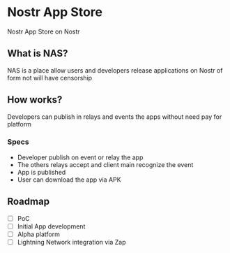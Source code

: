 # Nostr App Store

Nostr App Store on Nostr

##  What is NAS?

NAS is a place allow users and developers release applications on Nostr of form not will have censorship

## How works?

Developers can publish in relays and events the apps without need pay for platform

### Specs

- Developer publish on event or relay the app
- The others relays accept and client main recognize the event
- App is published
- User can download the app via APK 

## Roadmap

- [ ] PoC
- [ ] Initial App development
- [ ] Alpha platform 
- [ ] Lightning Network integration via Zap
